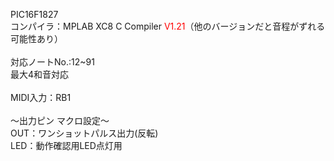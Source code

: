 PIC16F1827<br>
コンパイラ：MPLAB XC8 C Compiler <font color=red>V1.21</font>（他のバージョンだと音程がずれる可能性あり）<br><br>
対応ノートNo.:12~91<br>
最大4和音対応<br><br>
MIDI入力：RB1<br><br>
～出力ピン マクロ設定～<br>
OUT：ワンショットパルス出力(反転)<br>
LED：動作確認用LED点灯用
